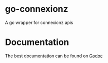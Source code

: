 go-connexionz
=============

A go wrapper for connexionz apis


# Documentation
 
The best documentation can be found on [Godoc](http://godoc.org/github.com/cvanderschuere/go-connexionz)
